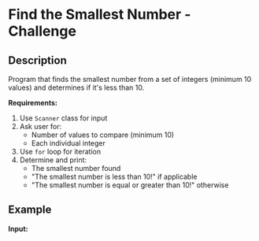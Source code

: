 # Find the Smallest Number - Challenge

## Description
Program that finds the smallest number from a set of integers (minimum 10 values) and determines if it's less than 10.

**Requirements:**
1. Use `Scanner` class for input
2. Ask user for:
    - Number of values to compare (minimum 10)
    - Each individual integer
3. Use `for` loop for iteration
4. Determine and print:
    - The smallest number found
    - "The smallest number is less than 10!" if applicable
    - "The smallest number is equal or greater than 10!" otherwise

## Example
**Input:**